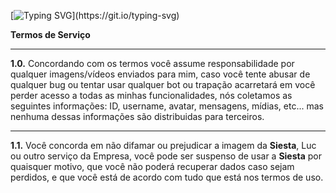 [![Typing
  SVG](https://readme-typing-svg.herokuapp.com?color=86deff&lines=+Termos+de+Uso+e+Privacidade.)](https://git.io/typing-svg)
  
**Termos de Serviço** 

<hr>

  
**1.0.** Concordando com os termos você assume responsabilidade por qualquer imagens/vídeos enviados para mim, caso você tente abusar de qualquer bug ou tentar usar qualquer bot ou trapação acarretará em você perder acesso a todas as minhas funcionalidades, nós coletamos as seguintes informações: ID, username, avatar, mensagens, mídias, etc... mas nenhuma dessas informações são distribuidas para terceiros.

<hr>

**1.1.** Você concorda em não difamar ou prejudicar a imagem da **Siesta**, Luc ou outro serviço da Empresa, você pode ser suspenso de usar a **Siesta** por quaisquer motivo, que você não poderá recuperar dados caso sejam perdidos, e que você está de acordo com tudo que está nos termos de uso.
